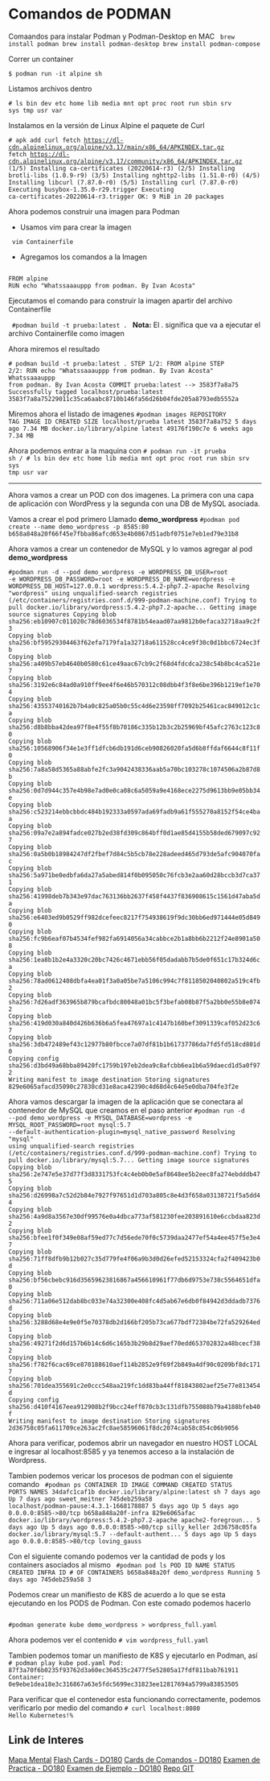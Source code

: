 # Comandos de PODMAN

Comaandos para instalar Podman y Podman-Desktop en MAC 
<code>
brew install podman
brew install podman-desktop
brew install podman-compose
</code>

Correr un container

<code>$ podman run -it alpine sh</code>

Listamos archivos dentro 

<code># ls
bin    dev    etc    home   lib    media  mnt    opt    proc   root   run    sbin   srv    sys    tmp    usr    var</code>

Instalamos en la versión de Linux Alpine el paquete de Curl

<code># apk add curl
fetch https://dl-cdn.alpinelinux.org/alpine/v3.17/main/x86_64/APKINDEX.tar.gz
fetch https://dl-cdn.alpinelinux.org/alpine/v3.17/community/x86_64/APKINDEX.tar.gz
(1/5) Installing ca-certificates (20220614-r3)
(2/5) Installing brotli-libs (1.0.9-r9)
(3/5) Installing nghttp2-libs (1.51.0-r0)
(4/5) Installing libcurl (7.87.0-r0)
(5/5) Installing curl (7.87.0-r0)
Executing busybox-1.35.0-r29.trigger
Executing ca-certificates-20220614-r3.trigger
OK: 9 MiB in 20 packages </code>

Ahora podemos construir una imagen para Podman

- Usamos vim para crear la imagen 

<code> vim Containerfile</code>

- Agregamos los comandos a la Imagen

<code> 
FROM alpine 
RUN echo "Whatssaaauppp from podman. By Ivan Acosta" </code>

Ejecutamos el comando para construir la imagen apartir del archivo Containerfile

<code> #podman build -t prueba:latest . </code> 
**Nota:** El . significa que va a ejecutar el archivo Containerfile como imagen

Ahora miremos el resultado

<code># podman build -t prueba:latest .
STEP 1/2: FROM alpine
STEP 2/2: RUN echo "Whatssaaauppp from podman. By Ivan Acosta"
Whatssaaauppp from podman. By Ivan Acosta
COMMIT prueba:latest
--> 3583f7a8a75
Successfully tagged localhost/prueba:latest
3583f7a8a75229011c35ca6aabc8710b146fa56d26b04fde205a8793edb5552a
</code>

Miremos ahora el listado de imagenes
<code>#podman images
REPOSITORY                TAG         IMAGE ID      CREATED      SIZE
localhost/prueba          latest      3583f7a8a752  5 days ago   7.34 MB
docker.io/library/alpine  latest      49176f190c7e  6 weeks ago  7.34 MB </code>

Ahora podemos entrar a la maquina con
<code># podman run -it prueba sh
/ # ls
bin    dev    etc    home   lib    media  mnt    opt    proc   root   run    sbin   srv    sys    tmp    usr    var </code>

___
Ahora vamos a crear un POD con dos imagenes. La primera con una capa de aplicación con WordPress y la segunda con una DB de MySQL asociada. 

Vamos a crear el pod primero Llamado **demo_wordpress**
<code>#podman pod create --name demo_wordpress -p 8585:80
b658a848a20f66f45e7fbba86afcd653e4b0867d51adbf0751e7eb1ed79e31b8</code>

Ahora vamos a crear un contenedor de MySQL y lo vamos agregar al pod **demo_wordpress**

<code>#podman run -d --pod demo_wordpress -e WORDPRESS_DB_USER=root -e WORDPRESS_DB_PASSWORD=root -e WORDPRESS_DB_NAME=wordpress -e WORDPRESS_DB_HOST=127.0.0.1 wordpress:5.4.2-php7.2-apache 
Resolving "wordpress" using unqualified-search registries (/etc/containers/registries.conf.d/999-podman-machine.conf)
Trying to pull docker.io/library/wordpress:5.4.2-php7.2-apache...
Getting image source signatures
Copying blob sha256:eb10907c011020c78d6036534f8781b54eaad07aa9812b0efaca32718aa9c2f3
Copying blob sha256:bf59529304463f62efa7179fa1a32718a611528cc4ce9f30c0d1bbc6724ec3fb
Copying blob sha256:a409b57eb4640b0580c61ce49aac67cb9c2f68d4fdcdca238c54b8bc4ca521e7
Copying blob sha256:3192e6c84ad0a910ff9ee4f6e46b570312c08dbb4f3f8e6be396b1219ef1e704
Copying blob sha256:43553740162b7b4a0c825a05b0c55c4d6e23598ff7092b25461cac849012c1ca
Copying blob sha256:d8b8bba42dea97f8e4f55f8b70186c335b12b3c2b25969bf45afc2763c123c80
Copying blob sha256:10568906f34e1e3ff1dfcb6db191d6ceb90826020fa5d6b8ffdaf6644c8f11f0
Copying blob sha256:7a8a58d5365a88abfe2fc3a9042438336aab5a70bc103278c1074506a2b87d8b
Copying blob sha256:0d7d944c357e4b98e7ad0e0ca08c6a5059a9e4168ece2275d9613bb9e05bb34e
Copying blob sha256:c523214ebbcbbdc484b192333a0597ada69fadb9a61f555270a8152f54ce4baa
Copying blob sha256:09a7e2a894fadce027b2ed38fd309c864bff0d1ae85d4155b58ded679097c927
Copying blob sha256:0a5b0b18984247df2fbef7d84c5b5cb78e228adeed465d793de5afc904070fac
Copying blob sha256:5a971be0edbfa6da27a5abed814f0b095050c76fcb3e2aa60d28bccb3d7ca371
Copying blob sha256:41998deb7b343e97dac763136bb2637f458f4437f836908615c1561d47aba5da
Copying blob sha256:e6403ed9b0529ff982dcefeec8217f754938619f9dc30bb6ed971444e05d8490
Copying blob sha256:fc9b6eaf07b4534fef982fa6914056a34cabbce2b1a8bb6b2212f24e8901a508
Copying blob sha256:1ea8b1b2e4a3320c20bc7426c4671ebb56f05dadabb7b5de0f651c17b324d6ca
Copying blob sha256:78ad0612408dbfa4ea01f3a0a05be7a5106c994c7f8118502040802a519c4fb2
Copying blob sha256:7d26adf363965b879bcafbdc80048a01bc5f3befab08b87f5a2bb0e55b8e0742
Copying blob sha256:419d030a840d426b636b6a5fea47697a1c4147b160bef3091339caf052d23c67
Copying blob sha256:3db472489ef43c12977b80fbcce7a07df81b1b61737786da7fd5fd518cd801d0
Copying config sha256:d3bd49a68bba89420fc1759b197eb2dea9c8afcbb6ea1b6a59daecd1d5a0f972
Writing manifest to image destination
Storing signatures
829e6065afacd35090c27830cd31e8aca42390c4d68d4c64e5e0dba704fe3f2e</code>


Ahora vamos descargar la imagen de la aplicación que se conectara al contenedor de MySQL que creamos en el paso anterior
<code>#podman run -d --pod demo_wordpress -e MYSQL_DATABASE=wordpress -e MYSQL_ROOT_PASSWORD=root mysql:5.7 --default-authentication-plugin=mysql_native_password 
Resolving "mysql" using unqualified-search registries (/etc/containers/registries.conf.d/999-podman-machine.conf)
Trying to pull docker.io/library/mysql:5.7...
Getting image source signatures
Copying blob sha256:2e747e5e37d77f3d8331753fc4c4eb0b0e5af8648ee5b2eec8fa274ebdddb475
Copying blob sha256:d26998a7c52d2b84e7927f97651d1d703a805c8e4d3f658a03138721f5a5dd44
Copying blob sha256:4a9d8a3567e30df99576e0a4dbca773af581230fee203891610e6ccbdaa823d2
Copying blob sha256:bfee1f0f349e08af59ed77c7d56ede70f0c5739daa2477ef54a4ee457f5e3e47
Copying blob sha256:71ff8dfb9b12b027c35d779fe4f06a9b3d0d26efed52153324cfa2f409423b0d
Copying blob sha256:bf56cbebc916d35659623816867a456610961f77db6d9753e738c5564651dfa0
Copying blob sha256:711a06e512dab8bc033e74a32300e408fc4d5ab67e6db0f84942d3ddadb7376d
Copying blob sha256:3288d68e4e9e0f5e70378db2d166bf205b73ca677bdf72384be72fa529264ed1
Copying blob sha256:49271f2d6d157b6b14c6d6c165b3b29b8d29aef70edd653702832a48bcecf382
Copying blob sha256:f782f6cac69ce870188610aef114b2852e9f69f2b849a4df90c0209bf8dc1717
Copying blob sha256:701dea355691c2e0ccc548aa219fc1dd83ba44ff81843802aef25e77e813454d
Copying config sha256:d410f4167eea912908b2f9bcc24eff870cb3c131dfb755088b79a4188bfeb40f
Writing manifest to image destination
Storing signatures
2d36758c05fa611709ce263ac2fc8ae58596061f8dc2074cab58c854c06b9056</code>

Ahora para verificar, podemos abrir un navegador en nuestro HOST LOCAL e ingresar al localhost:8585 y ya tenemos acceso a la instalación de Wordpress. 

Tambien podemos vericar los procesos de podman con el siguiente comando
<code> #podman ps
CONTAINER ID  IMAGE                                            COMMAND               CREATED     STATUS         PORTS                 NAMES
34dafc1caf1b  docker.io/library/alpine:latest                  sh                    7 days ago  Up 7 days ago                        sweet_meitner
745deb259a58  localhost/podman-pause:4.3.1-1668178887                                5 days ago  Up 5 days ago  0.0.0.0:8585->80/tcp  b658a848a20f-infra
829e6065afac  docker.io/library/wordpress:5.4.2-php7.2-apache  apache2-foregroun...  5 days ago  Up 5 days ago  0.0.0.0:8585->80/tcp  silly_keller
2d36758c05fa  docker.io/library/mysql:5.7                      --default-authent...  5 days ago  Up 5 days ago  0.0.0.0:8585->80/tcp  loving_gauss </code>

Con el siguiente comando podemos ver la cantidad de pods y los containers asociados al mismo
<code>
#podman pod ls
POD ID        NAME            STATUS      CREATED     INFRA ID      # OF CONTAINERS
b658a848a20f  demo_wordpress  Running     5 days ago  745deb259a58  3
</code>

Podemos crear un manifiesto de K8S de acuerdo a lo que se esta ejecutando en los PODS de Podman. Con este comado podemos hacerlo

<code>
#podman generate kube demo_wordpress > wordpress_full.yaml
</code>

Ahora podemos ver el contenido
<code># vim wordpress_full.yaml
</code>

Tambien podemos tomar un manifiesto de K8S y ejecutarlo en Podman, así
<code># podman play kube pod.yaml
Pod:
87f3a70f6b0235f93762d3a60ec364535c2477f5e52805a17fdf811bab761911
Container:
0e9ebe1dea18e3c316867a63e5fdc5699ec31823ee12817694a5799a83853505
</code>

Para verificar que el contenedor esta funcionando correctamente, podemos verificarlo por medio del comando
<code># curl localhost:8080
Hello Kubernetes!%
</code>

## Link de Interes
[Mapa Mental](https://www.goconqr.com/es/mapamental/31944811/podman)
[Flash Cards - DO180](https://quizlet.com/692889577/do180-studey-set-flash-cards/)
[Cards de Comandos - DO180](https://quizlet.com/717521005/do180-commands-flash-cards/)
[Examen de Practica - DO180](https://acloudguru.com/hands-on-labs/red-hat-ex180-practice-exam)
[Examen de Ejemplo - DO180](https://ziyonotes.uz/ex180-sample)
[Repo GIT](https://github.com/kukudm/D0180)

